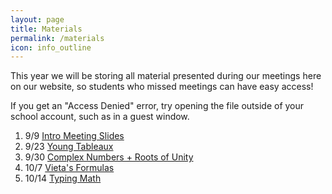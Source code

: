 ```yaml
---
layout: page
title: Materials
permalink: /materials
icon: info_outline
---
```


This year we will be storing all material presented during our meetings here on our website, so students who missed meetings can have easy access!

If you get an "Access Denied" error, try opening the file outside of your school account, such as in a guest window.

1. 9/9 [Intro Meeting Slides](https://drive.google.com/file/d/153Unq3jsodnlcPZe5AORtbfQWt5DrGEX/view?usp=sharing)
2. 9/23 [Young Tableaux](https://drive.google.com/file/d/1HLauJrhsGmtjEVsCqzOPjtNZqP-NyJE_/view?usp=sharing)
3. 9/30 [Complex Numbers + Roots of Unity](https://drive.google.com/file/d/1XYmwSG_3Gc_QEDeOFIqrliuTD4BrsEmE/view?usp=sharing)
4. 10/7 [Vieta's Formulas](https://drive.google.com/file/d/1qTNJNdxNfy-WSbSjWgtKcsATR5LdifOK/view?usp=sharing)
5. 10/14 [Typing Math](https://drive.google.com/file/d/1-YcC3uJST7BAWvJUVyPzMUXOYv2JPjcc/view?usp=sharing)
